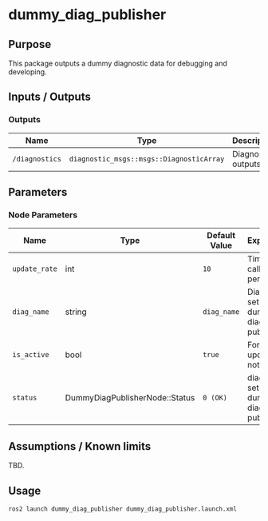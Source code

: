 # dummy_diag_publisher

## Purpose

This package outputs a dummy diagnostic data for debugging and developing.

## Inputs / Outputs

### Outputs

| Name           | Type                                     | Description         |
| -------------- | ---------------------------------------- | ------------------- |
| `/diagnostics` | `diagnostic_msgs::msgs::DiagnosticArray` | Diagnostics outputs |

## Parameters

### Node Parameters

| Name          | Type                           | Default Value | Explanation                             | Reconfigurable                        |
| ------------- | ------------------------------ | ------------- | --------------------------------------- | ------------------------------------- |
| `update_rate` | int                            | `10`          | Timer callback period [Hz]              | false                                 |
| `diag_name`   | string                         | `diag_name`   | Diag_name set by dummy diag publisher   | false                                 |
| `is_active`   | bool                           | `true`        | Force update or not                     | true |
| `status`      | DummyDiagPublisherNode::Status | `0 (OK)`      | diag status set by dummy diag publisher | true |

## Assumptions / Known limits

TBD.

## Usage

```sh
ros2 launch dummy_diag_publisher dummy_diag_publisher.launch.xml
```
